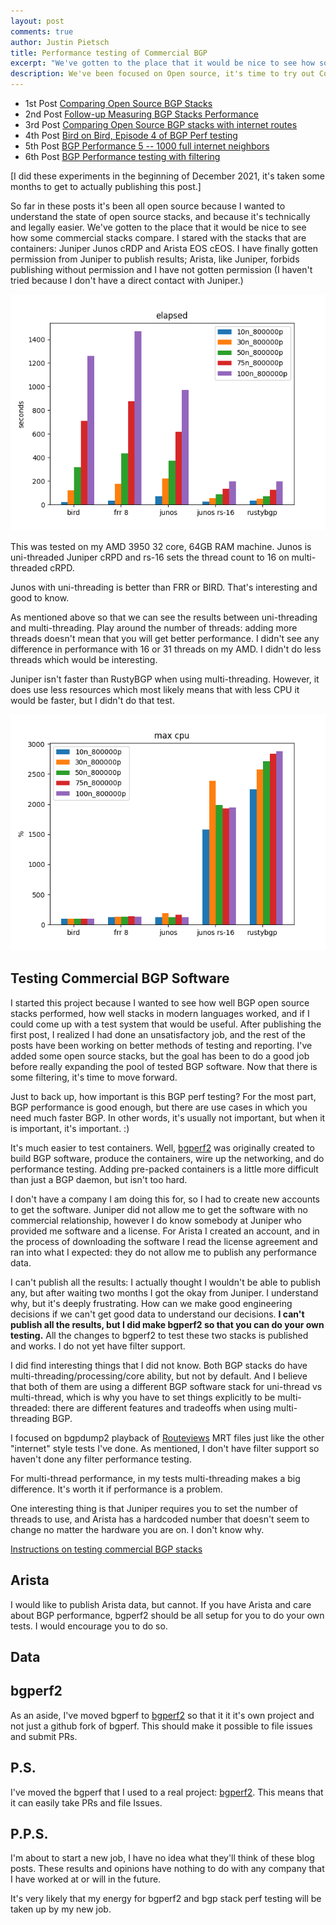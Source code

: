 ```yaml
---
layout: post
comments: true
author: Justin Pietsch
title: Performance testing of Commercial BGP
excerpt: "We've gotten to the place that it would be nice to see how some commercial stacks compare."
description: We've been focused on Open source, it's time to try out Commercial BGP
---
```


- 1st Post [Comparing Open Source BGP Stacks](https://elegantnetwork.github.io/posts/comparing-open-source-bgp-stacks/)
- 2nd Post [Follow-up Measuring BGP Stacks Performance](https://elegantnetwork.github.io/posts/followup-measuring-BGP-stacks/)
- 3rd Post [Comparing Open Source BGP stacks with internet routes](https://elegantnetwork.github.io/posts/comparing-open-source-bgp-internet-routes)
- 4th Post [Bird on Bird, Episode 4 of BGP Perf testing ](https://elegantnetwork.github.io/posts/bird-on-bird-bgp-perf-episode4)
- 5th Post [BGP Performance 5 -- 1000 full internet neighbors](https://elegantnetwork.github.io/posts/bgp-perf5-1000-internet-neighbors/)
- 6th Post [BGP Performance testing with filtering](https://elegantnetwork.github.io/posts/bgperf-first-try-at-filtering/)

[I did these experiments in the beginning of December 2021, it's taken some months to get to actually publishing this post.]

So far in these posts it's been all open source because I wanted to understand the state of open source stacks, and because it's technically and legally easier. We've gotten to the place that it would be nice to see how some commercial stacks compare. I stared with the stacks that are containers: Juniper Junos cRDP and Arista EOS cEOS. I have finally gotten permission from Juniper to publish results; Arista, like Juniper, forbids publishing without permission and I have not gotten permission (I haven't tried because I don't have a direct contact with Juniper.)

![Elapsed time](/assets/images/2021-12-bgp-7/bgperf_benchmark-mrt-publish_elapsed.png)

This was tested on my AMD 3950 32 core, 64GB RAM machine. Junos is uni-threaded Juniper cRPD and rs-16 sets the thread count to 16 on multi-threaded cRPD. 

Junos with uni-threading is better than FRR or BIRD. That's interesting and good to know.

As mentioned above so that we can see the results between uni-threading and multi-threading. Play around the number of threads: adding more threads doesn't mean that you will get better performance. I didn't see any difference in performance with 16 or 31 threads on my AMD. I didn't do less threads which would be  interesting.

Juniper isn't faster than RustyBGP when using multi-threading. However, it does use less resources which most likely means that with less CPU it would be faster, but I didn't do that test. 

![Max CPU](/assets/images/2021-12-bgp-7/bgperf_benchmark-mrt-publish_max_cpu.png)

## Testing Commercial BGP Software
I started this project because I wanted to see how well BGP open source stacks performed, how well stacks in modern languages worked, and if I could come up with a test system that would be useful. After publishing the first post, I realized I had done an unsatisfactory job, and the rest of the posts have been working on better methods of testing and reporting. I've added some open source stacks, but the goal has been to do a good job before really expanding the pool of tested BGP software. Now that there is some filtering, it's time to move forward.


Just to back up, how important is this BGP perf testing? For the most part, BGP performance is good enough, but there are use cases in which you need much faster BGP. In other words, it's usually not important, but when it is important, it's important. :)

It's much easier to test containers. Well, [bgperf2](https://github.com/netenglabs/bgperf2) was originally created to build BGP software, produce the containers, wire up the networking, and do performance testing. Adding pre-packed containers is a little more difficult than just a BGP daemon, but isn't too hard. 

I don't have a company I am doing this for, so I had to create new accounts to get the software. Juniper did not allow me to get the software with no commercial relationship, however I do know somebody at Juniper who provided me software and a license. For Arista I created an account, and in the process of downloading the software I read the license agreement and ran into what I expected: they do not allow me to publish any performance data. 

I can't publish all the results: I actually thought I wouldn't be able to publish any, but after waiting two months I got the okay from Juniper. I understand why, but it's deeply frustrating. How can we make good engineering decisions if we can't get good data to understand our decisions. **I can't publish all the results, but I did make bgperf2 so that you can do your own testing.** All the changes to bgperf2 to test these two stacks is published and works. I do not yet have filter support.

I did find interesting things that I did not know. Both BGP stacks do have multi-threading/processing/core ability, but not by default. And I believe that both of them are using a different BGP software stack for uni-thread vs multi-thread, which is why you have to set things explicitly to be multi-threaded: there are different features and tradeoffs when using multi-threading BGP.

I focused on bgpdump2 playback of [Routeviews](http://www.routeviews.org/routeviews/) MRT files just like the other "internet" style tests I've done. As mentioned, I don't have filter support so haven't done any filter performance testing.

For multi-thread performance, in my tests multi-threading makes a big difference. It's worth it if performance is a problem. 

One interesting thing is that Juniper requires you to set the number of threads to use, and Arista has a hardcoded number that doesn't seem to change no matter the hardware you are on. I don't know why. 

[Instructions on testing commercial BGP stacks](https://github.com/netenglabs/bgperf2/blob/master/README.md#targets)



## Arista

I would like to publish Arista data, but cannot. If you have Arista and care about BGP performance, bgperf2 should be all setup for you to do your own tests. I would encourage you to do so.
## Data
<script src="https://gist.github.com/jopietsch/439f80528f03e50d246d83cd4184f7ec.js"></script>
## bgperf2

As an aside, I've moved bgperf to [bgperf2](https://github.com/netenglabs/bgperf2) so that it it it's own project and not just a github fork of bgperf. This should make it possible to file issues and submit PRs.

## P.S.
I've moved the bgperf that I used to a real project: [bgperf2](https://github.com/netenglabs/bgperf2). This means that it can easily take PRs and file Issues. 
## P.P.S.
I'm about to start a new job, I have no idea what they'll think of these blog posts. These results and opinions have nothing to do with any company that I have worked at or will in the future. 

It's very likely that my energy for bgperf2 and bgp stack perf testing will be taken up by my new job.